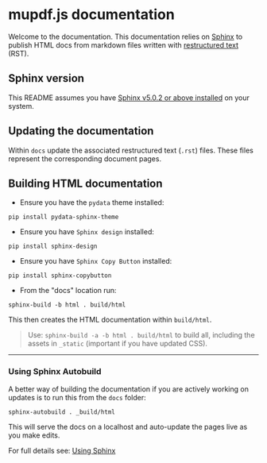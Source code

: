 # mupdf.js documentation

Welcome to the documentation. This documentation relies on [Sphinx](https://www.sphinx-doc.org/en/master/) to publish HTML docs from markdown files written with [restructured text](https://en.wikipedia.org/wiki/ReStructuredText) (RST).


## Sphinx version

This README assumes you have [Sphinx v5.0.2 or above installed](https://www.sphinx-doc.org/en/master/usage/installation.html) on your system.


## Updating the documentation

Within `docs` update the associated restructured text (`.rst`) files. These files represent the corresponding document pages. 


## Building HTML documentation

- Ensure you have the `pydata` theme installed:

`pip install pydata-sphinx-theme`

- Ensure you have `Sphinx design` installed:

`pip install sphinx-design`

- Ensure you have `Sphinx Copy Button` installed:

`pip install sphinx-copybutton`

- From the "docs" location run:

`sphinx-build -b html . build/html`

This then creates the HTML documentation within `build/html`. 

> Use: `sphinx-build -a -b html . build/html` to build all, including the assets in `_static` (important if you have updated CSS).


---

### Using Sphinx Autobuild

A better way of building the documentation if you are actively working on updates is to run this from the `docs` folder:

`sphinx-autobuild . _build/html`

This will serve the docs on a localhost and auto-update the pages live as you make edits.


For full details see: [Using Sphinx](https://www.sphinx-doc.org/en/master/usage/index.html) 




